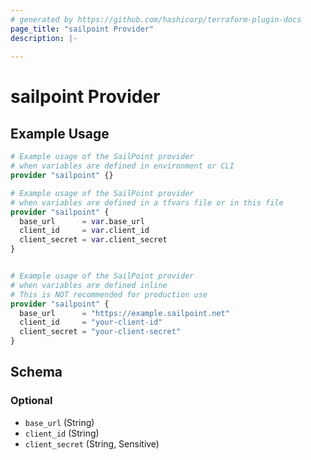 ```yaml
---
# generated by https://github.com/hashicorp/terraform-plugin-docs
page_title: "sailpoint Provider"
description: |-
  
---
```


# sailpoint Provider



## Example Usage

```terraform
# Example usage of the SailPoint provider
# when variables are defined in environment or CLI
provider "sailpoint" {}

# Example usage of the SailPoint provider
# when variables are defined in a tfvars file or in this file
provider "sailpoint" {
  base_url      = var.base_url
  client_id     = var.client_id
  client_secret = var.client_secret
}


# Example usage of the SailPoint provider
# when variables are defined inline
# This is NOT recommended for production use
provider "sailpoint" {
  base_url      = "https://example.sailpoint.net"
  client_id     = "your-client-id"
  client_secret = "your-client-secret"
}
```

<!-- schema generated by tfplugindocs -->
## Schema

### Optional

- `base_url` (String)
- `client_id` (String)
- `client_secret` (String, Sensitive)
